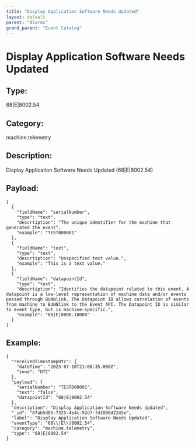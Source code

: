 ```yaml
---
title: "Display Application Software Needs Updated"
layout: default
parent: "Alarms"
grand_parent: "Event Catalog"
---
```


# Display Application Software Needs Updated

## Type:

68|E|8002.54

## Category:

machine.telemetry

## Description: 

Display Application Software Needs Updated (68\|E\|8002.54)

## Payload:

```
[
  {
    "fieldName": "serialNumber",
    "type": "text",
    "descrtiption": "The unique identifier for the machine that generated the event",
    "example": "TEST000001"
  },
  {
    "fieldName": "text",
    "type": "text",
    "descrtiption": "Unspecified text value.",
    "example": "This is a text value."
  },
  {
    "fieldName": "datapointId",
    "type": "text",
    "descrtiption": "Identifies the datapoint related to this event. A datapoint is a low-level representation of machine data and/or events passed through BUNNlink. The Datapoint ID allows correlation of events from machine to BUNNlink to the Event API. The Datapoint ID is similar to event type, but is machine-specific.",
    "example": "68|E|8000.10000"
  }
]
```

## Example:

```
{
  "receivedTimestampUtc": {
    "dateTime": "2023-07-10T21:08:35.000Z",
    "zone": "UTC"
  },
  "payload": {
    "serialNumber": "TEST000001",
    "text": "false",
    "datapointId": "68|E|8002.54"
  },
  "description": "Display Application Software Needs Updated",
  "_id": "87ab5d85-7325-4e4c-92d7-fd1898d2245e",
  "label": "Display Application Software Needs Updated",
  "eventType": "68\\|E\\|8002.54",
  "category": "machine.telemetry",
  "type": "68|E|8002.54"
}
```
